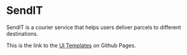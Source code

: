 # SendIT
SendIT is a courier service that helps users deliver parcels to different destinations.

This is the link to the [UI Templates](https://kayroy247.github.io/SendIT/) on Github Pages.
